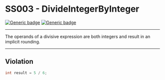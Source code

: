 # SS003 - DivideIntegerByInteger

[![Generic badge](https://img.shields.io/badge/Severity-Warning-yellow.svg)](https://shields.io/) [![Generic badge](https://img.shields.io/badge/CodeFix-No-lightgrey.svg)](https://shields.io/)

---

The operands of a divisive expression are both integers and result in an implicit rounding.

---

## Violation
```cs
int result = 5 / 6;
```